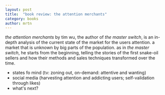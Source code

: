```yaml
---
layout: post
title:  "book review: the attention merchants"
category: books
author: mrtn
---
```


_the attention merchants_ by tim wu, the author of _the master switch_, is an in-depth analysis of the current state of the market for the users attention. a market that is unknown by big parts of the population. 
as in _the master switch_, he starts from the beginning, telling the stories of the first snake-oil sellers and how their methods and sales techniques transformed over the time. 

- states fo mind (tv: zoning out, on-demand: attentive and wanting)
- social media (harvesting attention and addicting users; self-validation through likes)
- what's next?
